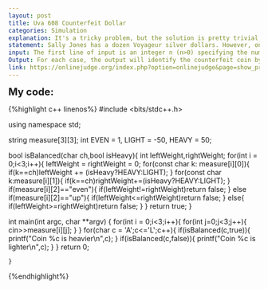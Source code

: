 ```yaml
---
layout: post
title: Uva 608 Counterfeit Dollar
categories: Simulation
explanation: It's a tricky problem, but the solution is pretty trivial, we just simulate the process and the logic.For that we must come with an assumption for each coin given,if it's either heavy or light, suposse the coin is light and it's found in the left side first time then the left side is lighter and it must be up, in the second case it's in the right side so the ride side is up.It's a simple logical assumption that should be true for all the 3 cases if it's false at some point then the coin is normal and if the coin is found in a even case,it is again a normal coin, but if it goes through all the tests it is indeed conterfeit.
statement: Sally Jones has a dozen Voyageur silver dollars. However, only eleven of the coins are true silver dollars; one coin is counterfeit even though its color and size make it indistinguishable from the real silver dollars. The counterfeit coin has a different weight from the other coins but Sally does not knowif it is heavier or lighter than the real coins.Happily, Sally has a friend who loans her a very accurate balance scale. The friend will permit Sally three weighings to find the counterfeit coin. For instance, if Sally weighs two coins against each other and the scales balance then she knows these two coins are true. Now if Sally weighs one of the true coins against a third coin and the scales do not balance then Sally knows the third coin is counterfeit and she can tell whether it is light or heavy depending on whether the balance on which it is placed goes up or down, respectively.By choosing her weighings carefully, Sally is able to ensure that she will find the counterfeit coin with exactly three weighings.
input: The first line of input is an integer n (n>0) specifying the number of cases to follow. Each case consists of three lines of input, one for each weighing. Sally has identified each of the coins with the letters A–L. Information on a weighing will be given by two strings of letters and then one of the words“up”, “down”, or “even”. The first string of letters will represent the coins on the left balance; the second string, the coins on the right balance. (Sally will always place the same number of coins on the right balance as on the left balance.) The word in the third position will tell whether the right side ofthe balance goes up, down, or remains even.
Output: For each case, the output will identify the counterfeit coin by its letter and tell whether it is heavy orlight. The solution will always be uniquely determined.
link: https://onlinejudge.org/index.php?option=onlinejudge&page=show_problem&problem=549
---
```



<span style='font-size:20px;font-weight:bold'>My code:</span>

{%highlight c++ linenos%}
#include <bits/stdc++.h>


using namespace std;

string measure[3][3];
int EVEN = 1,
    LIGHT = -50,
    HEAVY = 50;

bool isBalanced(char ch,bool isHeavy){
	int leftWeight,rightWeight;
	for(int i = 0;i<3;i++){
		leftWeight = rightWeight = 0;
	    for(const char k: measure[i][0]){
			if(k==ch)leftWeight += (isHeavy?HEAVY:LIGHT);
			}
		for(const char k:measure[i][1]){
			if(k==ch)rightWeight+=(isHeavy?HEAVY:LIGHT);
			}
		if(measure[i][2]=="even"){
			if(leftWeight!=rightWeight)return false;
			}
		else if(measure[i][2]=="up"){
			if(leftWeight<=rightWeight)return false;
			}
		else{
			if(leftWeight>=rightWeight)return false;
			}
	}
	return true;
}

int main(int argc, char **argv)
{
	for(int i = 0;i<3;i++){
		for(int j=0;j<3;j++){
			cin>>measure[i][j];
			}
		}
	for(char c = 'A';c<='L';c++){
		if(isBalanced(c,true)){
			printf("Coin %c is heavier\n",c);
			}
		if(isBalanced(c,false)){
			printf("Coin %c is lighter\n",c);
			}
		}
		return 0;

	}
{%endhighlight%}
